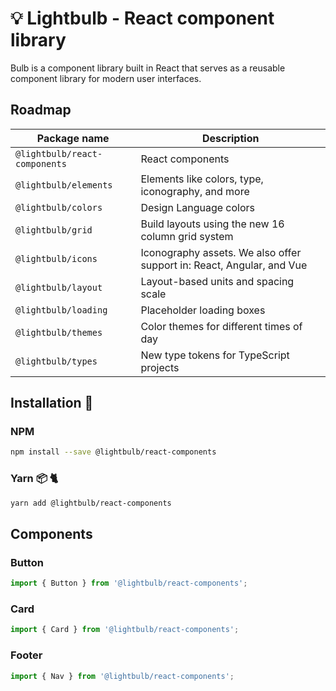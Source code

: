 # :bulb: Lightbulb - React component library

Bulb is a component library built in React that serves as a reusable component library for modern user interfaces.

## Roadmap

| Package name | Description |
| ------------ | ----------- | 
| `@lightbulb/react-components` | React components |
| `@lightbulb/elements` | Elements like colors, type, iconography, and more |
| `@lightbulb/colors` | Design Language colors |
| `@lightbulb/grid` |	Build layouts using the new 16 column grid system |
| `@lightbulb/icons` | Iconography assets. We also offer support in: React, Angular, and Vue |
| `@lightbulb/layout` |	Layout-based units and spacing scale |
| `@lightbulb/loading` | Placeholder loading boxes |
| `@lightbulb/themes` |	Color themes for different times of day |
| `@lightbulb/types` |	New type tokens for TypeScript projects |

## Installation :construction:

### NPM

```sh
npm install --save @lightbulb/react-components
```

### Yarn 📦 :cat2:

```sh
yarn add @lightbulb/react-components
```

## Components

### Button

```js
import { Button } from '@lightbulb/react-components';
```

### Card

```js
import { Card } from '@lightbulb/react-components';
```

### Footer

```js
import { Nav } from '@lightbulb/react-components';
```

